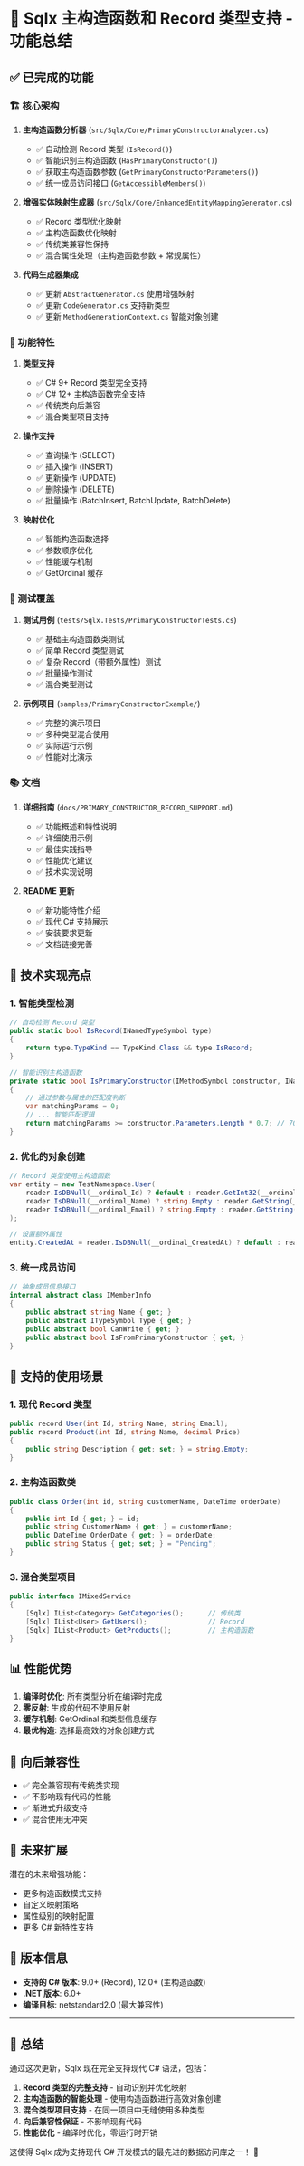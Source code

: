 # 🚀 Sqlx 主构造函数和 Record 类型支持 - 功能总结

## ✅ 已完成的功能

### 🏗️ 核心架构

1. **主构造函数分析器** (`src/Sqlx/Core/PrimaryConstructorAnalyzer.cs`)
   - ✅ 自动检测 Record 类型 (`IsRecord()`)
   - ✅ 智能识别主构造函数 (`HasPrimaryConstructor()`)
   - ✅ 获取主构造函数参数 (`GetPrimaryConstructorParameters()`)
   - ✅ 统一成员访问接口 (`GetAccessibleMembers()`)

2. **增强实体映射生成器** (`src/Sqlx/Core/EnhancedEntityMappingGenerator.cs`)
   - ✅ Record 类型优化映射
   - ✅ 主构造函数优化映射
   - ✅ 传统类兼容性保持
   - ✅ 混合属性处理（主构造函数参数 + 常规属性）

3. **代码生成器集成**
   - ✅ 更新 `AbstractGenerator.cs` 使用增强映射
   - ✅ 更新 `CodeGenerator.cs` 支持新类型
   - ✅ 更新 `MethodGenerationContext.cs` 智能对象创建

### 🎯 功能特性

1. **类型支持**
   - ✅ C# 9+ Record 类型完全支持
   - ✅ C# 12+ 主构造函数完全支持
   - ✅ 传统类向后兼容
   - ✅ 混合类型项目支持

2. **操作支持**
   - ✅ 查询操作 (SELECT)
   - ✅ 插入操作 (INSERT)
   - ✅ 更新操作 (UPDATE)
   - ✅ 删除操作 (DELETE)
   - ✅ 批量操作 (BatchInsert, BatchUpdate, BatchDelete)

3. **映射优化**
   - ✅ 智能构造函数选择
   - ✅ 参数顺序优化
   - ✅ 性能缓存机制
   - ✅ GetOrdinal 缓存

### 🧪 测试覆盖

1. **测试用例** (`tests/Sqlx.Tests/PrimaryConstructorTests.cs`)
   - ✅ 基础主构造函数类测试
   - ✅ 简单 Record 类型测试
   - ✅ 复杂 Record（带额外属性）测试
   - ✅ 批量操作测试
   - ✅ 混合类型测试

2. **示例项目** (`samples/PrimaryConstructorExample/`)
   - ✅ 完整的演示项目
   - ✅ 多种类型混合使用
   - ✅ 实际运行示例
   - ✅ 性能对比演示

### 📚 文档

1. **详细指南** (`docs/PRIMARY_CONSTRUCTOR_RECORD_SUPPORT.md`)
   - ✅ 功能概述和特性说明
   - ✅ 详细使用示例
   - ✅ 最佳实践指导
   - ✅ 性能优化建议
   - ✅ 技术实现说明

2. **README 更新**
   - ✅ 新功能特性介绍
   - ✅ 现代 C# 支持展示
   - ✅ 安装要求更新
   - ✅ 文档链接完善

## 🔧 技术实现亮点

### 1. 智能类型检测
```csharp
// 自动检测 Record 类型
public static bool IsRecord(INamedTypeSymbol type)
{
    return type.TypeKind == TypeKind.Class && type.IsRecord;
}

// 智能识别主构造函数
private static bool IsPrimaryConstructor(IMethodSymbol constructor, INamedTypeSymbol containingType)
{
    // 通过参数与属性的匹配度判断
    var matchingParams = 0;
    // ... 智能匹配逻辑
    return matchingParams >= constructor.Parameters.Length * 0.7; // 70% 阈值
}
```

### 2. 优化的对象创建
```csharp
// Record 类型使用主构造函数
var entity = new TestNamespace.User(
    reader.IsDBNull(__ordinal_Id) ? default : reader.GetInt32(__ordinal_Id),
    reader.IsDBNull(__ordinal_Name) ? string.Empty : reader.GetString(__ordinal_Name),
    reader.IsDBNull(__ordinal_Email) ? string.Empty : reader.GetString(__ordinal_Email)
);

// 设置额外属性
entity.CreatedAt = reader.IsDBNull(__ordinal_CreatedAt) ? default : reader.GetDateTime(__ordinal_CreatedAt);
```

### 3. 统一成员访问
```csharp
// 抽象成员信息接口
internal abstract class IMemberInfo
{
    public abstract string Name { get; }
    public abstract ITypeSymbol Type { get; }
    public abstract bool CanWrite { get; }
    public abstract bool IsFromPrimaryConstructor { get; }
}
```

## 🎯 支持的使用场景

### 1. 现代 Record 类型
```csharp
public record User(int Id, string Name, string Email);
public record Product(int Id, string Name, decimal Price)
{
    public string Description { get; set; } = string.Empty;
}
```

### 2. 主构造函数类
```csharp
public class Order(int id, string customerName, DateTime orderDate)
{
    public int Id { get; } = id;
    public string CustomerName { get; } = customerName;
    public DateTime OrderDate { get; } = orderDate;
    public string Status { get; set; } = "Pending";
}
```

### 3. 混合类型项目
```csharp
public interface IMixedService
{
    [Sqlx] IList<Category> GetCategories();      // 传统类
    [Sqlx] IList<User> GetUsers();               // Record
    [Sqlx] IList<Product> GetProducts();         // 主构造函数
}
```

## 📊 性能优势

1. **编译时优化**: 所有类型分析在编译时完成
2. **零反射**: 生成的代码不使用反射
3. **缓存机制**: GetOrdinal 和类型信息缓存
4. **最优构造**: 选择最高效的对象创建方式

## 🔄 向后兼容性

- ✅ 完全兼容现有传统类实现
- ✅ 不影响现有代码的性能
- ✅ 渐进式升级支持
- ✅ 混合使用无冲突

## 🚀 未来扩展

潜在的未来增强功能：
- 更多构造函数模式支持
- 自定义映射策略
- 属性级别的映射配置
- 更多 C# 新特性支持

## 📝 版本信息

- **支持的 C# 版本**: 9.0+ (Record), 12.0+ (主构造函数)
- **.NET 版本**: 6.0+
- **编译目标**: netstandard2.0 (最大兼容性)

---

## 🎉 总结

通过这次更新，Sqlx 现在完全支持现代 C# 语法，包括：

1. **Record 类型的完整支持** - 自动识别并优化映射
2. **主构造函数的智能处理** - 使用构造函数进行高效对象创建
3. **混合类型项目支持** - 在同一项目中无缝使用多种类型
4. **向后兼容性保证** - 不影响现有代码
5. **性能优化** - 编译时优化，零运行时开销

这使得 Sqlx 成为支持现代 C# 开发模式的最先进的数据访问库之一！ 🚀

